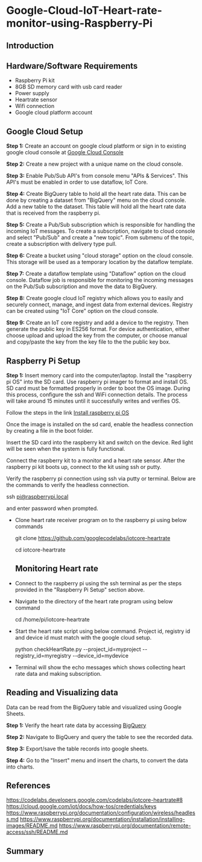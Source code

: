 # Google-Cloud-IoT-Heart-rate-monitor-using-Raspberry-Pi

## Introduction

## Hardware/Software Requirements
* Raspberry Pi kit
* 8GB SD memory card with usb card reader
* Power supply
* Heartrate sensor
* Wifi connection
* Google cloud platform account

## Google Cloud Setup

**Step 1:** Create an account on google cloud platform or sign in to existing google cloud console at [Google Cloud Console](https://console.cloud.google.com)

**Step 2:** Create a new project with a unique name on the cloud console.

**Step 3:** Enable Pub/Sub API's from console menu "APIs & Services". This API's must be enabled in order to use dataflow, IoT Core.

**Step 4:** Create BigQuery table to hold all the heart rate data. This can be done by creating a dataset from "BigQuery" menu on the cloud console. Add a new table to the dataset. This table will hold all the heart rate data that is received from the raspberry pi.

**Step 5:** Create a Pub/Sub subscription which is responsible for handling the incoming IoT messages. To create a subscription, navigate to cloud console and select "Pub/Sub" and create a "new topic". From submenu of the topic, create a subscription with delivery type pull.

**Step 6:** Create a bucket using "cloud storage" option on the cloud console. This storage will be used as a temporary location by the dataflow template.

**Step 7:** Create a dataflow template using "Dataflow" option on the cloud console. Dataflow job is responsible for monitoring the incoming messages on the Pub/Sub subscription and move the data to BigQuery. 

**Step 8:** Create google cloud IoT registry which allows you to easily and securely connect, manage, and ingest data from external devices. Registry can be created using "IoT Core" option on the cloud console.

**Step 9:** Create an IoT core registry and add a device to the registry. Then generate the public key in ES256 format. For device authentication, either choose upload and upload the key from the computer, or choose manual and copy/paste the key from the key file to the the public key box.


## Raspberry Pi Setup

**Step 1:** Insert memory card into the computer/laptop. Install the "raspberry pi OS" into the SD card. Use raspberry pi imager to format and install OS. SD card must be formatted properly in order to boot the OS image. During this process, configure the ssh and WiFi connection details. The process will take around 15 minutes until it successfully writes and verifies OS. 

Follow the steps in the link [Install raspberry pi OS](https://www.raspberrypi.org/documentation/installation/installing-images/README.md)


Once the image is installed on the sd card, enable the headless connection by creating a file in the boot folder.

Insert the SD card into the raspberry kit and switch on the device. Red light will be seen when the system is fully functional.

Connect the raspberry kit to a monitor and a heart rate sensor. 
After the raspberry pi kit boots up, connect to the kit using ssh or putty.

Verify the raspberry pi connection using ssh via putty or terminal. Below are the commands to verify the headless connection.

  ssh pi@raspberrypi.local
  
  and enter password when prompted.
* Clone heart rate receiver program on to the raspberry pi using below commands

  git clone https://github.com/googlecodelabs/iotcore-heartrate
  
  cd iotcore-heartrate
  
  ## Monitoring Heart rate
  
* Connect to the raspberry pi using the ssh terminal as per the steps provided in the "Raspberry Pi Setup" section above.
* Navigate to the directory of the heart rate program using below command

  cd /home/pi/iotcore-heartrate
  
* Start the heart rate script using below command. Project id, registry id and device id must match with the google cloud setup.
  
  python checkHeartRate.py --project_id=myproject --registry_id=myregistry --device_id=mydevice
  
* Terminal will show the echo messages which shows collecting heart rate data and making subscription. 

  

## Reading and Visualizing data

Data can be read from the BigQuery table and visualized using Google Sheets.

**Step 1:** Verify the heart rate data by accessing [BigQuery](https://console.cloud.google.com/bigquery?utm_source=bqui&utm_medium=link&utm_campaign=classic&project=rare-disk-306423&ws=!1m0)

**Step 2:** Navigate to BigQuery and query the table to see the recorded data.

**Step 3:** Export/save the table records into google sheets.

**Step 4:** Go to the "Insert" menu and insert the charts, to convert the data into charts.

## References

https://codelabs.developers.google.com/codelabs/iotcore-heartrate#8
https://cloud.google.com/iot/docs/how-tos/credentials/keys
https://www.raspberrypi.org/documentation/configuration/wireless/headless.md
https://www.raspberrypi.org/documentation/installation/installing-images/README.md
https://www.raspberrypi.org/documentation/remote-access/ssh/README.md

## Summary




